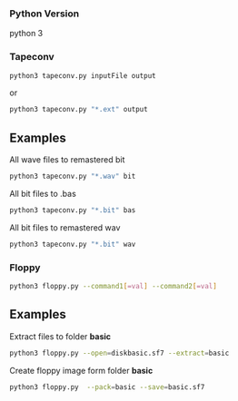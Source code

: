 ### Python Version

python 3

### Tapeconv

```bash
python3 tapeconv.py inputFile output
```
or 
```bash
python3 tapeconv.py "*.ext" output
```

## Examples

All wave files  to remastered bit

```bash
python3 tapeconv.py "*.wav" bit
```

All bit files to .bas

```bash
python3 tapeconv.py "*.bit" bas
```

All bit files to remastered wav

```bash
python3 tapeconv.py "*.bit" wav
```

### Floppy
```bash
python3 floppy.py --command1[=val] --command2[=val]
```


## Examples
Extract files to folder **basic**
```bash
python3 floppy.py --open=diskbasic.sf7 --extract=basic
```

Create floppy image form folder **basic**
```bash
python3 floppy.py  --pack=basic --save=basic.sf7
```
